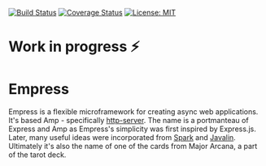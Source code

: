 [![Build Status](https://travis-ci.com/empress-php/empress.svg?branch=master)](https://travis-ci.com/empress-php/empress)
[![Coverage Status](https://coveralls.io/repos/github/empress-php/empress/badge.svg)](https://coveralls.io/github/empress-php/empress)
[![License: MIT](https://img.shields.io/badge/License-MIT-yellow.svg)](https://opensource.org/licenses/MIT)

# Work in progress ⚡

# Empress
Empress is a flexible microframework for creating async web applications. It's based Amp - specifically [http-server](https://github.com/amphp/http-server).
The name is a portmanteau of Express and Amp as Empress's simplicity was first inspired by Express.js. Later, many useful ideas were incorporated from [Spark](http://sparkjava.com/) and [Javalin](https://javalin.io/). Ultimately it's also the name of one of the cards from Major Arcana, a part of the tarot deck.
